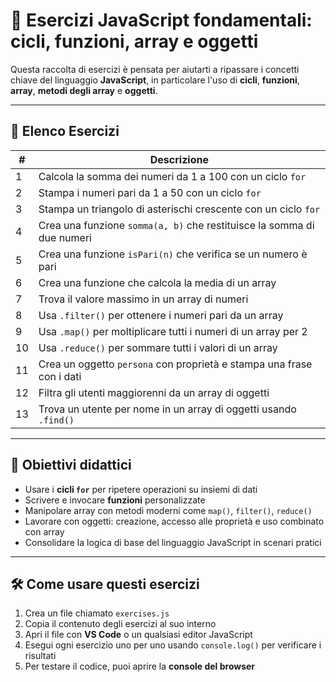 # 🚀 Esercizi JavaScript fondamentali: cicli, funzioni, array e oggetti

Questa raccolta di esercizi è pensata per aiutarti a ripassare i concetti chiave del linguaggio **JavaScript**, in particolare l'uso di **cicli**, **funzioni**, **array**, **metodi degli array** e **oggetti**.

---

## 📝 Elenco Esercizi

| #  | Descrizione                                                                 |
|----|------------------------------------------------------------------------------|
| 1  | Calcola la somma dei numeri da 1 a 100 con un ciclo `for`                   |
| 2  | Stampa i numeri pari da 1 a 50 con un ciclo `for`                            |
| 3  | Stampa un triangolo di asterischi crescente con un ciclo `for`              |
| 4  | Crea una funzione `somma(a, b)` che restituisce la somma di due numeri      |
| 5  | Crea una funzione `isPari(n)` che verifica se un numero è pari              |
| 6  | Crea una funzione che calcola la media di un array                          |
| 7  | Trova il valore massimo in un array di numeri                               |
| 8  | Usa `.filter()` per ottenere i numeri pari da un array                      |
| 9  | Usa `.map()` per moltiplicare tutti i numeri di un array per 2              |
| 10 | Usa `.reduce()` per sommare tutti i valori di un array                      |
| 11 | Crea un oggetto `persona` con proprietà e stampa una frase con i dati       |
| 12 | Filtra gli utenti maggiorenni da un array di oggetti                        |
| 13 | Trova un utente per nome in un array di oggetti usando `.find()`            |

---

## 🎯 Obiettivi didattici

* Usare i **cicli `for`** per ripetere operazioni su insiemi di dati
* Scrivere e invocare **funzioni** personalizzate
* Manipolare array con metodi moderni come `map()`, `filter()`, `reduce()`
* Lavorare con oggetti: creazione, accesso alle proprietà e uso combinato con array
* Consolidare la logica di base del linguaggio JavaScript in scenari pratici

---

## 🛠️ Come usare questi esercizi

1. Crea un file chiamato `exercises.js`
2. Copia il contenuto degli esercizi al suo interno
3. Apri il file con **VS Code** o un qualsiasi editor JavaScript
4. Esegui ogni esercizio uno per uno usando `console.log()` per verificare i risultati
5. Per testare il codice, puoi aprire la **console del browser**